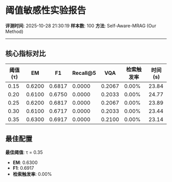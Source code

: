 # 阈值敏感性实验报告

**评测时间**: 2025-10-28 21:30:19
**样本数**: 100
**方法**: Self-Aware-MRAG (Our Method)

---

## 核心指标对比

| 阈值(τ) | EM | F1 | Recall@5 | VQA | 检索触发率 | 时间(s) |
|---------|----|----|----------|-----|-----------|--------|
| 0.15 | 0.6200 | 0.6817 | 0.0000 | 0.2067 | 0.00% | 23.84 |
| 0.20 | 0.6100 | 0.6750 | 0.0000 | 0.2033 | 0.00% | 24.77 |
| 0.25 | 0.6200 | 0.6817 | 0.0000 | 0.2067 | 0.00% | 23.89 |
| 0.30 | 0.6100 | 0.6717 | 0.0000 | 0.2033 | 0.00% | 23.44 |
| 0.35 | 0.6300 | 0.6917 | 0.0000 | 0.2100 | 0.00% | 23.14 |

## 最佳配置

**最佳阈值**: τ = 0.35

- **EM**: 0.6300
- **F1**: 0.6917
- **检索触发率**: 0.00%
